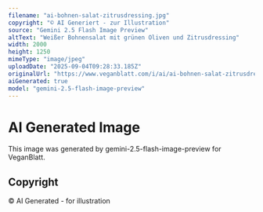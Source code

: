 ```yaml
---
filename: "ai-bohnen-salat-zitrusdressing.jpg"
copyright: "© AI Generiert - zur Illustration"
source: "Gemini 2.5 Flash Image Preview"
altText: "Weißer Bohnensalat mit grünen Oliven und Zitrusdressing"
width: 2000
height: 1250
mimeType: "image/jpeg"
uploadDate: "2025-09-04T09:28:33.185Z"
originalUrl: "https://www.veganblatt.com/i/ai/ai-bohnen-salat-zitrusdressing.jpg"
aiGenerated: true
model: "gemini-2.5-flash-image-preview"
---
```


# AI Generated Image

This image was generated by gemini-2.5-flash-image-preview for VeganBlatt.

## Copyright
© AI Generated - for illustration
